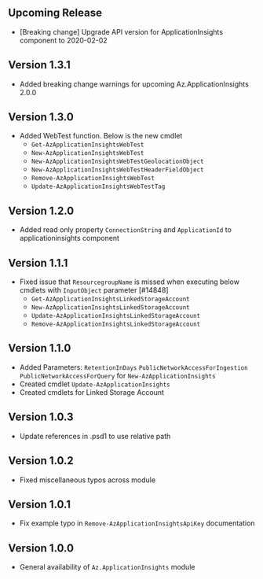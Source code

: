 <!--
    Please leave this section at the top of the change log.

    Changes for the upcoming release should go under the section titled "Upcoming Release", and should adhere to the following format:

    ## Upcoming Release
    * Overview of change #1
        - Additional information about change #1
    * Overview of change #2
        - Additional information about change #2
        - Additional information about change #2
    * Overview of change #3
    * Overview of change #4
        - Additional information about change #4

    ## YYYY.MM.DD - Version X.Y.Z (Previous Release)
    * Overview of change #1
        - Additional information about change #1
-->
## Upcoming Release
* [Breaking change] Upgrade API version for ApplicationInsights component to 2020-02-02

## Version 1.3.1
* Added breaking change warnings for upcoming Az.ApplicationInsights 2.0.0

## Version 1.3.0
* Added WebTest function. Below is the new cmdlet
    * `Get-AzApplicationInsightsWebTest`
    * `New-AzApplicationInsightsWebTest`
    * `New-AzApplicationInsightsWebTestGeolocationObject`
    * `New-AzApplicationInsightsWebTestHeaderFieldObject`
    * `Remove-AzApplicationInsightsWebTest`
    * `Update-AzApplicationInsightsWebTestTag`

## Version 1.2.0
* Added read only property `ConnectionString` and `ApplicationId` to applicationinsights component

## Version 1.1.1
* Fixed issue that `ResourcegroupName` is missed when executing below cmdlets with `InputObject` parameter [#14848]
    * `Get-AzApplicationInsightsLinkedStorageAccount`
    * `New-AzApplicationInsightsLinkedStorageAccount`
    * `Update-AzApplicationInsightsLinkedStorageAccount`
    * `Remove-AzApplicationInsightsLinkedStorageAccount` 

## Version 1.1.0
* Added Parameters: `RetentionInDays` `PublicNetworkAccessForIngestion` `PublicNetworkAccessForQuery` for `New-AzApplicationInsights`
* Created cmdlet `Update-AzApplicationInsights`
* Created cmdlets for Linked Storage Account

## Version 1.0.3
* Update references in .psd1 to use relative path

## Version 1.0.2
* Fixed miscellaneous typos across module

## Version 1.0.1
* Fix example typo in `Remove-AzApplicationInsightsApiKey` documentation 

## Version 1.0.0
* General availability of `Az.ApplicationInsights` module
